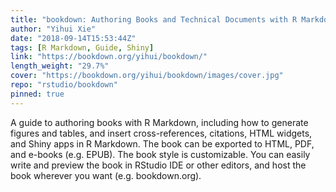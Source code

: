 ```yaml
---
title: "bookdown: Authoring Books and Technical Documents with R Markdown"
author: "Yihui Xie"
date: "2018-09-14T15:53:44Z"
tags: [R Markdown, Guide, Shiny]
link: "https://bookdown.org/yihui/bookdown/"
length_weight: "29.7%"
cover: "https://bookdown.org/yihui/bookdown/images/cover.jpg"
repo: "rstudio/bookdown"
pinned: true
---
```


A guide to authoring books with R Markdown, including how to generate figures and tables, and insert cross-references, citations, HTML widgets, and Shiny apps in R Markdown. The book can be exported to HTML, PDF, and e-books (e.g. EPUB). The book style is customizable. You can easily write and preview the book in RStudio IDE or other editors, and host the book wherever you want (e.g. bookdown.org).
